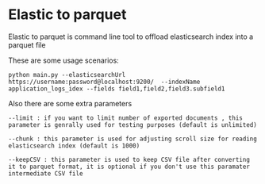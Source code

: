 # Elastic to parquet

Elastic to parquet is command line tool to offload elasticsearch index into a parquet file

These are some usage scenarios:

```
python main.py --elasticsearchUrl https://username:password@localhost:9200/  --indexName application_logs_idex --fields field1,field2,field3.subfield1
```

Also there are some extra parameters

````
--limit : if you want to limit number of exported documents , this parameter is genrally used for testing purposes (default is unlimited)
````

```
--chunk : this parameter is used for adjusting scroll size for reading elasticsearch index (default is 1000)
```

```
--keepCSV : this parameter is used to keep CSV file after converting it to parquet format, it is optional if you don't use this paramater intermediate CSV file 
```
